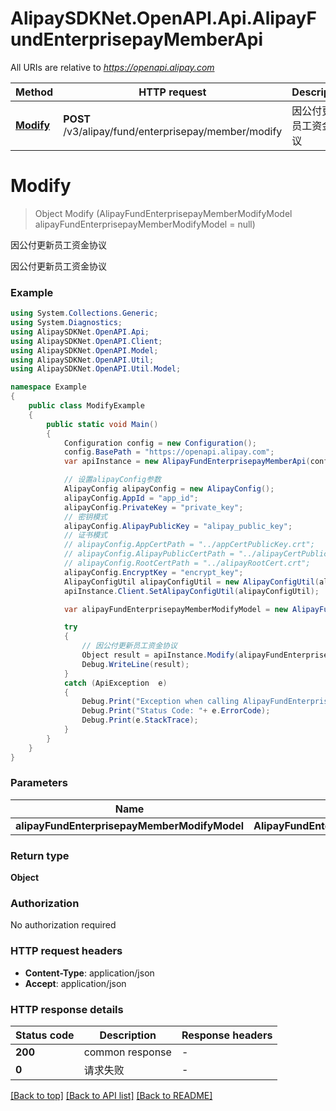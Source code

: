# AlipaySDKNet.OpenAPI.Api.AlipayFundEnterprisepayMemberApi

All URIs are relative to *https://openapi.alipay.com*

Method | HTTP request | Description
------------- | ------------- | -------------
[**Modify**](AlipayFundEnterprisepayMemberApi.md#modify) | **POST** /v3/alipay/fund/enterprisepay/member/modify | 因公付更新员工资金协议


<a name="modify"></a>
# **Modify**
> Object Modify (AlipayFundEnterprisepayMemberModifyModel alipayFundEnterprisepayMemberModifyModel = null)

因公付更新员工资金协议

因公付更新员工资金协议

### Example
```csharp
using System.Collections.Generic;
using System.Diagnostics;
using AlipaySDKNet.OpenAPI.Api;
using AlipaySDKNet.OpenAPI.Client;
using AlipaySDKNet.OpenAPI.Model;
using AlipaySDKNet.OpenAPI.Util;
using AlipaySDKNet.OpenAPI.Util.Model;

namespace Example
{
    public class ModifyExample
    {
        public static void Main()
        {
            Configuration config = new Configuration();
            config.BasePath = "https://openapi.alipay.com";
            var apiInstance = new AlipayFundEnterprisepayMemberApi(config);

            // 设置alipayConfig参数
            AlipayConfig alipayConfig = new AlipayConfig();
            alipayConfig.AppId = "app_id";
            alipayConfig.PrivateKey = "private_key";
            // 密钥模式
            alipayConfig.AlipayPublicKey = "alipay_public_key";
            // 证书模式
            // alipayConfig.AppCertPath = "../appCertPublicKey.crt";
            // alipayConfig.AlipayPublicCertPath = "../alipayCertPublicKey_RSA2.crt";
            // alipayConfig.RootCertPath = "../alipayRootCert.crt";
            alipayConfig.EncryptKey = "encrypt_key";
            AlipayConfigUtil alipayConfigUtil = new AlipayConfigUtil(alipayConfig);
            apiInstance.Client.SetAlipayConfigUtil(alipayConfigUtil);

            var alipayFundEnterprisepayMemberModifyModel = new AlipayFundEnterprisepayMemberModifyModel(); // AlipayFundEnterprisepayMemberModifyModel |  (optional) 

            try
            {
                // 因公付更新员工资金协议
                Object result = apiInstance.Modify(alipayFundEnterprisepayMemberModifyModel);
                Debug.WriteLine(result);
            }
            catch (ApiException  e)
            {
                Debug.Print("Exception when calling AlipayFundEnterprisepayMemberApi.Modify: " + e.Message );
                Debug.Print("Status Code: "+ e.ErrorCode);
                Debug.Print(e.StackTrace);
            }
        }
    }
}
```

### Parameters

Name | Type | Description  | Notes
------------- | ------------- | ------------- | -------------
 **alipayFundEnterprisepayMemberModifyModel** | **AlipayFundEnterprisepayMemberModifyModel**|  | [optional] 

### Return type

**Object**

### Authorization

No authorization required

### HTTP request headers

 - **Content-Type**: application/json
 - **Accept**: application/json


### HTTP response details
| Status code | Description | Response headers |
|-------------|-------------|------------------|
| **200** | common response |  -  |
| **0** | 请求失败 |  -  |

[[Back to top]](#) [[Back to API list]](../README.md#documentation-for-api-endpoints) [[Back to README]](../README.md)

